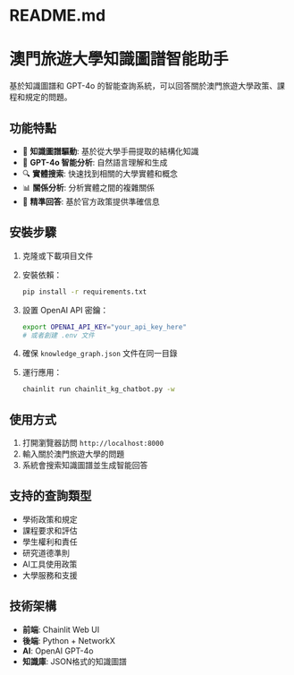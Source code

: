 # README.md
# 澳門旅遊大學知識圖譜智能助手

基於知識圖譜和 GPT-4o 的智能查詢系統，可以回答關於澳門旅遊大學政策、課程和規定的問題。

## 功能特點

- 🧠 **知識圖譜驅動**: 基於從大學手冊提取的結構化知識
- 🤖 **GPT-4o 智能分析**: 自然語言理解和生成
- 🔍 **實體搜索**: 快速找到相關的大學實體和概念
- 📊 **關係分析**: 分析實體之間的複雜關係
- 🎯 **精準回答**: 基於官方政策提供準確信息

## 安裝步驟

1. 克隆或下載項目文件
2. 安裝依賴：
   ```bash
   pip install -r requirements.txt
   ```

3. 設置 OpenAI API 密鑰：
   ```bash
   export OPENAI_API_KEY="your_api_key_here"
   # 或者創建 .env 文件
   ```

4. 確保 `knowledge_graph.json` 文件在同一目錄

5. 運行應用：
   ```bash
   chainlit run chainlit_kg_chatbot.py -w
   ```

## 使用方式

1. 打開瀏覽器訪問 `http://localhost:8000`
2. 輸入關於澳門旅遊大學的問題
3. 系統會搜索知識圖譜並生成智能回答

## 支持的查詢類型

- 學術政策和規定
- 課程要求和評估
- 學生權利和責任
- 研究道德準則
- AI工具使用政策
- 大學服務和支援

## 技術架構

- **前端**: Chainlit Web UI
- **後端**: Python + NetworkX
- **AI**: OpenAI GPT-4o
- **知識庫**: JSON格式的知識圖譜
